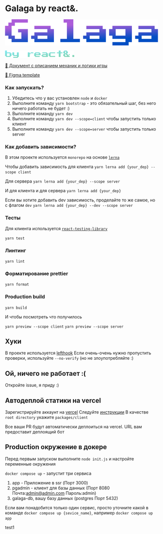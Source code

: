 # Galaga by react&.

![Galaga - game logo](./docs/images/galaga-game-logo.png)

![react&. - team logo](./docs/images/by-react-and-dot.png)

[📄 Документ с описанием механик и логики игры](/docs/design-document.md)

[🎨 Figma template](https://www.figma.com/file/HCw45jmCOZLIvle2qEWYsY/galaga?node-id=0-1)

### Как запускать?

1. Убедитесь что у вас установлен `node` и `docker`
2. Выполните команду `yarn bootstrap` - это обязательный шаг, без него ничего работать не будет :)
3. Выполните команду `yarn dev`
4. Выполните команду `yarn dev --scope=client` чтобы запустить только клиент
5. Выполните команду `yarn dev --scope=server` чтобы запустить только server

### Как добавить зависимости?

В этом проекте используется `monorepo` на основе [`lerna`](https://github.com/lerna/lerna)

Чтобы добавить зависимость для клиента
`yarn lerna add {your_dep} --scope client`

Для сервера
`yarn lerna add {your_dep} --scope server`

И для клиента и для сервера
`yarn lerna add {your_dep}`

Если вы хотите добавить dev зависимость, проделайте то же самое, но с флагом `dev`
`yarn lerna add {your_dep} --dev --scope server`

### Тесты

Для клиента используется [`react-testing-library`](https://testing-library.com/docs/react-testing-library/intro/)

`yarn test`

### Линтинг

`yarn lint`

### Форматирование prettier

`yarn format`

### Production build

`yarn build`

И чтобы посмотреть что получилось

`yarn preview --scope client`
`yarn preview --scope server`

## Хуки

В проекте используется [lefthook](https://github.com/evilmartians/lefthook)
Если очень-очень нужно пропустить проверки, используйте `--no-verify` (но не злоупотребляйте :)

## Ой, ничего не работает :(

Откройте issue, я приду :)

## Автодеплой статики на vercel

Зарегистрируйте аккаунт на [vercel](https://vercel.com/)
Следуйте [инструкции](https://vitejs.dev/guide/static-deploy.html#vercel-for-git)
В качестве `root directory` укажите `packages/client`

Все ваши PR будут автоматически деплоиться на vercel. URL вам предоставит деплоящий бот

## Production окружение в докере

Перед первым запуском выполните `node init.js` и настройте переменные окружения

`docker compose up` - запустит три сервиса

1. app - Приложение в ssr (Порт 3000)
2. pgadmin - клиент для базы данных (Порт 8080 Почта:admin@admin.com Пароль:admin)
3. galaga-db, вашу базу данных (postgres Порт 5432)

Если вам понадобится только один сервис, просто уточните какой в команде
`docker compose up {sevice_name}`, например `docker compose up app`

test1
